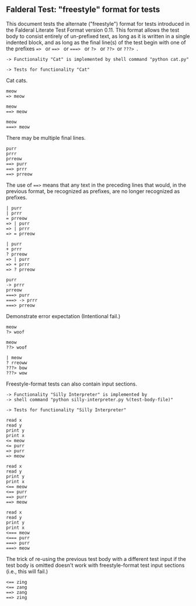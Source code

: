 Falderal Test: "freestyle" format for tests
-------------------------------------

This document tests the alternate ("freestyle") format for tests
introduced in the Falderal Literate Test Format version 0.11.  This
format allows the test body to consist entirely of un-prefixed text,
as long as it is written in a single indented block, and as long as
the final line(s) of the test begin with one of the prefixes
`=> ` or `==> ` or `===> ` or `?> ` or `??> `or `???> `.

    -> Functionality "Cat" is implemented by shell command "python cat.py"

    -> Tests for functionality "Cat"

Cat cats.

    meow
    => meow

    meow
    ==> meow

    meow
    ===> meow

There may be multiple final lines.

    purr
    prrr
    prreow
    ==> purr
    ==> prrr
    ==> prreow

The use of `==>` means that any text in the preceding lines that would,
in the previous format, be recognized as prefixes, are no longer recognized
as prefixes.

    | purr
    | prrr
    = prreow
    => | purr
    => | prrr
    => = prreow

    | purr
    + prrr
    ? prreow
    => | purr
    => + prrr
    => ? prreow

    purr
    -> prrr
    prreow
    ===> purr
    ===> -> prrr
    ===> prreow

Demonstrate error expectation (Intentional fail.)

    meow
    ?> woof

    meow
    ??> woof

    | meow
    ? rreoww
    ???> bow
    ???> wow

Freestyle-format tests can also contain input sections.

    -> Functionality "Silly Interpreter" is implemented by
    -> shell command "python silly-interpreter.py %(test-body-file)"

    -> Tests for functionality "Silly Interpreter"

    read x
    read y
    print y
    print x
    <= meow
    <= purr
    => purr
    => meow

    read x
    read y
    print y
    print x
    <== meow
    <== purr
    ==> purr
    ==> meow

    read x
    read y
    print y
    print x
    <=== meow
    <=== purr
    ===> purr
    ===> meow

The trick of re-using the previous test body with a different
test input if the test body is omitted doesn't work with
freestyle-format test input sections (i.e., this will fail.)

    <== zing
    <== zang
    ==> zang
    ==> zing
